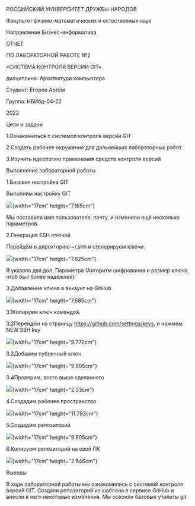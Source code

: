 РОССИЙСКИЙ *УНИВЕРСИТЕТ* ДРУЖБЫ НАРОДОВ

Факультет физико-математических и естественных наук

Направление Бизнес-информатика

ОТЧЕТ

ПО ЛАБОРАТОРНОЙ РАБОТЕ №2

«СИСТЕМА КОНТРОЛЯ ВЕРСИЙ GIT»

дисциплина: Архитектура компьютера

Студент: Егоров Артём

Группа: НБИбд-04-22

2022

Цели и задачи

1.Ознакомиться с системой контроля версий GIT

2.Создать рабочее окружение для дальнейших лабораторных работ

3.Изучить идеологию применения средств контроля версий

Выполнение лабораторной работы

1.Базовая настройка GIT

Выполним настройку GIT

![](Pictures/1000000100000467000001DBBCC59E4388940497.png){width="17cm"
height="7.165cm"}

Мы поставили имя пользователя, почту, и изменили ещё несколько
параметров.

2.Генерация SSH ключей

Перейдём в директорию \~/.shh и сгенерируем ключи.

![](Pictures/100000010000042E000001E0A31EAA4B42F10FBD.png){width="17cm"
height="7.625cm"}

Я указала два доп. Параметра (Алгоритм шифрования и размер ключа, чтоб
был более надёжнее).

3.Добавление ключа в аккаунт на GitHub

![](Pictures/100000010000042A000001E242BD6A73DE4FB41E.png){width="17cm"
height="7.685cm"}

3.1Копируем ключ командой.

3.2Перейдём на страницу <https://github.com/settings/keys>, и нажмем NEW
SSH key

![](Pictures/100000010000069B000003CC82607EFA7615540E.png){width="17cm"
height="9.772cm"}

3.3Добавим публичный ключ

![](Pictures/1000000100000695000003CC64C9411D50E59E68.png){width="17cm"
height="9.805cm"}

3.4Проверим, всего выше сделанного

![](Pictures/10000001000004290000009236115BDDA08BC30A.png){width="17cm"
height="2.33cm"}

4.Создадим рабочее пространство

![](Pictures/100000010000042C000002E57FC0A105C594EC76.png){width="17cm"
height="11.793cm"}

5.Создадим репозиторий

![](Pictures/100000010000069C000003D0A93BDFB540D57F78.png){width="17cm"
height="9.805cm"}

6.Копируем репозиторий на свой ПК

![](Pictures/1000000100000545000000D2717F077352800B09.png){width="17cm"
height="2.646cm"}

Выводы

В ходе лабораторной работы мы ознакомились с системой контроля версий
GIT. Создали репозиторий из шаблона в сервисе GitHub и внесли в него
некоторые изменения. Мы освоили базовые утилиты git.
